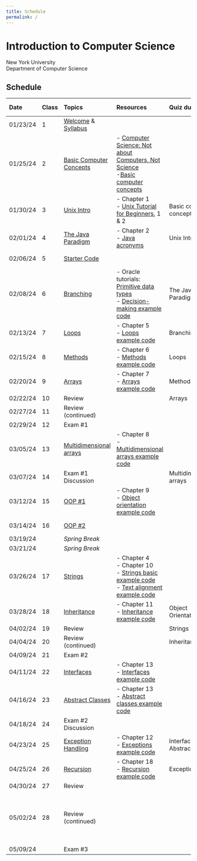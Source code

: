 ```yaml
---
title: Schedule
permalink: /
---
```


# Introduction to Computer Science

New York University  
Department of Computer Science

## Schedule

| Date     | Class | Topics                                                      | Resources                                                                                                                                                                                                                                          | Quiz due                        | Assignment due                                                           |
| :------- | :---- | :---------------------------------------------------------- | :------------------------------------------------------------------------------------------------------------------------------------------------------------------------------------------------------------------------------------------------- | :------------------------------ | :----------------------------------------------------------------------- |
| 01/23/24 | 1     | [Welcome](./slides/welcome) & [Syllabus](./syllabus)        |                                                                                                                                                                                                                                                    |                                 |                                                                          |
| 01/25/24 | 2     | [Basic Computer Concepts](./slides/basic-computer-concepts) | - [Computer Science: Not about Computers, Not Science](./content/assets/Computer_Science_Not_About_Computers_Not_a_Science.pdf)<br /> -[Basic computer concepts](https://nyu-python-programming.github.io/course-material/basic-computer-concepts) |                                 |                                                                          |
| 01/30/24 | 3     | [Unix Intro](./slides/unix-intro)                           | - Chapter 1<br />- [Unix Tutorial for Beginners](http://www.ee.surrey.ac.uk/Teaching/Unix/), 1 & 2                                                                                                                                                 | Basic computer concepts         |                                                                          |
| 02/01/24 | 4     | [The Java Paradigm](./slides/java-paradigm)                 | - Chapter 2<br />- [Java acronyms](https://www.javatpoint.com/difference-between-jdk-jre-and-jvm#jre)                                                                                                                                              | Unix Intro                      |                                                                          |
| 02/06/24 | 5     | [Starter Code](./slides/starter-code)                       |                                                                                                                                                                                                                                                    |                                 | 01 - Hello World                                                         |
| 02/08/24 | 6     | [Branching](./slides/branching)                             | - Oracle tutorials: [Primitive data types](https://docs.oracle.com/javase/tutorial/java/nutsandbolts/datatypes.html)<br />- [Decision-making example code](https://github.com/nyu-java-programming/decision-making-examples)                       | The Java Paradigm               |                                                                          |
| 02/13/24 | 7     | [Loops](./slides/loops)                                     | - Chapter 5<br />- [Loops example code](https://github.com/nyu-java-programming/loops-examples)                                                                                                                                                    | Branching                       |                                                                          |
| 02/15/24 | 8     | [Methods](./slides/methods)                                 | - Chapter 6<br />- [Methods example code](https://github.com/nyu-java-programming/methods-examples)                                                                                                                                                | Loops                           | 02 - Basic Programming                                                   |
| 02/20/24 | 9     | [Arrays](./slides/arrays)                                   | - Chapter 7<br />- [Arrays example code](https://github.com/nyu-java-programming/array-examples)                                                                                                                                                   | Methods                         |                                                                          |
| 02/22/24 | 10    | Review                                                      |                                                                                                                                                                                                                                                    | Arrays                          |                                                                          |
| 02/27/24 | 11    | Review (continued)                                          |                                                                                                                                                                                                                                                    |                                 | 03 - Blackjack                                                           |
| 02/29/24 | 12    | Exam #1                                                     |                                                                                                                                                                                                                                                    |                                 |                                                                          |
| 03/05/24 | 13    | [Multidimensional arrays](./slides/arrays-multidimensional) | - Chapter 8<br />- [Multidimensional arrays example code](https://github.com/nyu-java-programming/multidimensional-array-examples)                                                                                                                 |                                 |                                                                          |
| 03/07/24 | 14    | Exam #1 Discussion                                          |                                                                                                                                                                                                                                                    | Multidimensional arrays         |                                                                          |
| 03/12/24 | 15    | [OOP #1](./slides/object-orientation-1)                     | - Chapter 9<br />- [Object orientation example code](https://github.com/nyu-java-programming/simple-object-examples)                                                                                                                               |                                 |                                                                          |
| 03/14/24 | 16    | [OOP #2](./slides/object-orientation-2)                     |                                                                                                                                                                                                                                                    |                                 | 04 - Text Analysis                                                       |
| 03/19/24 |       | _Spring Break_                                              |                                                                                                                                                                                                                                                    |                                 |                                                                          |
| 03/21/24 |       | _Spring Break_                                              |                                                                                                                                                                                                                                                    |                                 |                                                                          |
| 03/26/24 | 17    | [Strings](./slides/strings-as-objects)                      | - Chapter 4<br />- Chapter 10<br />- [Strings basic example code](https://github.com/nyu-java-programming/string-examples)<br />- [Text alignment example code](https://github.com/nyu-java-programming/text-alignment)                            |                                 | 05 - Sudoku Validator                                                    |
| 03/28/24 | 18    | [Inheritance](./slides/inheritance)                         | - Chapter 11<br />- [Inheritance example code](https://github.com/nyu-java-programming/simple-inheritance-example)                                                                                                                                 | Object Orientation              |                                                                          |
| 04/02/24 | 19    | Review                                                      |                                                                                                                                                                                                                                                    | Strings                         |                                                                          |
| 04/04/24 | 20    | Review (continued)                                          |                                                                                                                                                                                                                                                    | Inheritance                     |                                                                          |
| 04/09/24 | 21    | Exam #2                                                     |                                                                                                                                                                                                                                                    |                                 |                                                                          |
| 04/11/24 | 22    | [Interfaces](./slides/interfaces)                           | - Chapter 13<br />- [Interfaces example code](https://github.com/nyu-java-programming/interface-examples)                                                                                                                                          |                                 | 06 - Virtual Moped                                                       |
| 04/16/24 | 23    | [Abstract Classes](./slides/abstract-classes)               | - Chapter 13<br />- [Abstract classes example code](https://github.com/nyu-java-programming/abstract-classes-examples)                                                                                                                             |                                 |                                                                          |
| 04/18/24 | 24    | Exam #2 Discussion                                          |                                                                                                                                                                                                                                                    |                                 | 07 - Language                                                            |
| 04/23/24 | 25    | [Exception Handling](./slides/exception-handling)           | - Chapter 12<br />- [Exceptions example code](https://github.com/nyu-java-programming/exceptions-examples)                                                                                                                                         | Interfaces and Abstract Classes |                                                                          |
| 04/25/24 | 26    | [Recursion](./slides/recursion)                             | - Chapter 18<br />- [Recursion example code](https://github.com/nyu-java-programming/recursion-examples)                                                                                                                                           | Exceptions                      |                                                                          |
| 04/30/24 | 27    | Review                                                      |                                                                                                                                                                                                                                                    |                                 |                                                                          |
| 05/02/24 | 28    | Review (continued)                                          |                                                                                                                                                                                                                                                    |                                 | 08 - Sudoku Solver <br/> **No late assignments accepted past this date** |
| 05/09/24 |       | Exam #3                                                     |                                                                                                                                                                                                                                                    |                                 |                                                                          |
